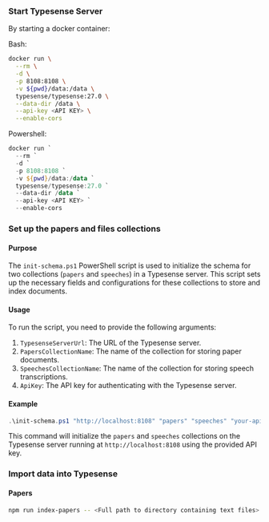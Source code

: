 
### Start Typesense Server

By starting a docker container:

Bash:
```bash
docker run \
  --rm \
  -d \
  -p 8108:8108 \
  -v ${pwd}/data:/data \
  typesense/typesense:27.0 \
  --data-dir /data \
  --api-key <API KEY> \
  --enable-cors
```

Powershell:
```powershell
docker run `
  --rm `
  -d `
  -p 8108:8108 `
  -v ${pwd}/data:/data `
  typesense/typesense:27.0 `
  --data-dir /data `
  --api-key <API KEY> `
  --enable-cors
```

### Set up the papers and files collections

#### Purpose
The `init-schema.ps1` PowerShell script is used to initialize the schema for two collections (`papers` and `speeches`) in a Typesense server. This script sets up the necessary fields and configurations for these collections to store and index documents.

#### Usage
To run the script, you need to provide the following arguments:
1. `TypesenseServerUrl`: The URL of the Typesense server.
2. `PapersCollectionName`: The name of the collection for storing paper documents.
3. `SpeechesCollectionName`: The name of the collection for storing speech transcriptions.
4. `ApiKey`: The API key for authenticating with the Typesense server.

#### Example
```powershell
.\init-schema.ps1 "http://localhost:8108" "papers" "speeches" "your-api-key"
```

This command will initialize the `papers` and `speeches` collections on the Typesense server running at `http://localhost:8108` using the provided API key.

  
### Import data into Typesense

#### Papers

```bash
npm run index-papers -- <Full path to directory containing text files> <Scraped Session file> <Typesense server url> <Papers collection name> <Api key>
```
